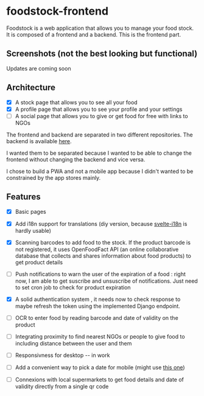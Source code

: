 # foodstock-frontend

Foodstock is a web application that allows you to manage your food stock. It is composed of a frontend and a backend. This is the frontend part.

## Screenshots (not the best looking but functional)

Updates are coming soon
<!--
<img src="https://raw.githubusercontent.com/food-stock/foodstock-frontend/master/screenshots/stockpage.png" alt="Main Stock Page" width="250px" height="auto"><img src="https://raw.githubusercontent.com/food-stock/foodstock-frontend/master/screenshots/categorypage.png" alt="Category Page" width="250px" height="auto"><img src="https://raw.githubusercontent.com/food-stock/foodstock-frontend/master/screenshots/productpage.png" alt="Product Page" width="250px" height="auto"><img src="https://raw.githubusercontent.com/food-stock/foodstock-frontend/master/screenshots/adjustquantity.png" alt="Adjust Quantities" width="250px" height="auto"><img src="https://raw.githubusercontent.com/food-stock/foodstock-frontend/master/screenshots/nomore.png" alt="Mark the Product as Out of Stock" width="250px" height="auto">
-->


## Architecture
- [x] A stock page that allows you to see all your food
- [x] A profile page that allows you to see your profile and your settings
- [ ] A social page that allows you to give or get food for free with links to NGOs

The frontend and backend are separated in two different repositories. The backend is available [here](https://github.com/food-stock/foodstock-backend-django).

 I wanted them to be separated because I wanted to be able to change the frontend without changing the backend and vice versa.

 I chose to build a PWA and not a mobile app because I didn't wanted to be constrained by the app stores mainly.

## Features
- [x] Basic pages
- [x] Add i18n support for translations (diy version, because [svelte-i18n](https://github.com/kaisermann/svelte-i18n) is hardly usable)
- [x] Scanning barcodes to add food to the stock. If the product barcode is not registered, it uses OpenFoodFact API (an online collaborative database that collects and shares information about food products) to get product details 
- [ ] Push notifications to warn the user of the expiration of a food : right now, I am able to get suscribe and unsuscribe of notifications. Just need to set cron job to check for product expiration
- [x] A solid authentication system , it needs now to check response to maybe refresh the token using the implemented Django endpoint.
- [ ] OCR to enter food by reading barcode and date of validity on the product
- [ ] Integrating proximity to find nearest NGOs or people to give food to including distance between the user and them
- [ ] Responsivness for desktop -- in work
- [ ] Add a convenient way to pick a date for mobile (might use [this one](https://nehakadam.github.io/DateTimePicker/))
- [ ] Connexions with local supermarkets to get food details and date of validity directly from a single qr code

